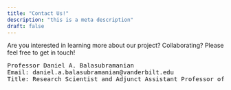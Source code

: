 ```yaml
---
title: "Contact Us!"
description: "this is a meta description"
draft: false
---
```

Are you interested in learning more about our project? Collaborating? Please feel free to get in touch!
<pre>
Professor Daniel A. Balasubramanian
Email: daniel.a.balasubramanian@vanderbilt.edu
Title: Research Scientist and Adjunct Assistant Professor of Computer Science at Vanderbilt University
</pre>

